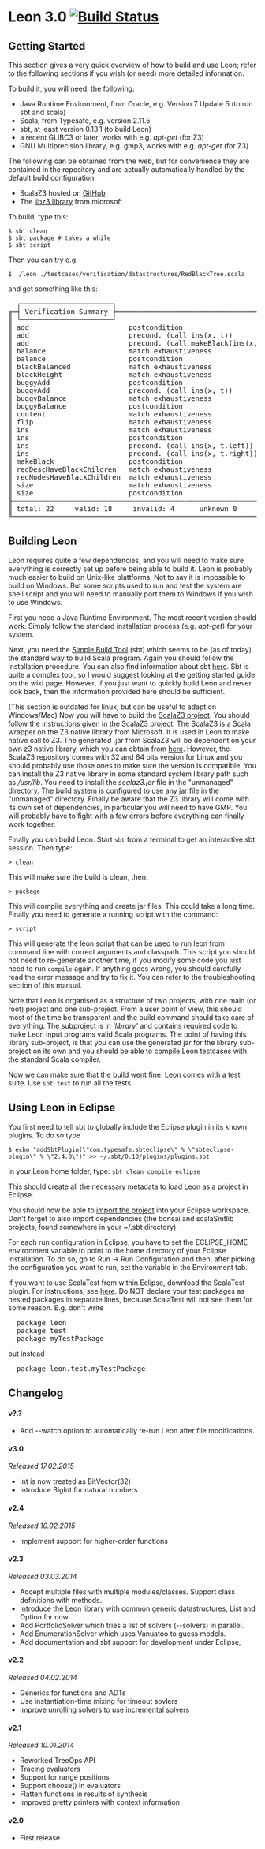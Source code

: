 Leon 3.0 [![Build Status](http://laraquad4.epfl.ch:9000/epfl-lara/leon/status)](http://laraquad4.epfl.ch:9000/epfl-lara/leon)
==========

Getting Started
---------------

This section gives a very quick overview of how to build and use Leon; refer to
the following sections if you wish (or need) more detailed information.

To build it, you will need, the following:

* Java Runtime Environment, from Oracle, e.g. Version 7 Update 5 (to run sbt and scala)
* Scala, from Typesafe, e.g. version 2.11.5
* sbt, at least version 0.13.1 (to build Leon)
* a recent GLIBC3 or later, works with e.g. _apt-get_ (for Z3)
* GNU Multiprecision library, e.g. gmp3, works with e.g. _apt-get_ (for Z3)

The following can be obtained from the web, but for convenience they are contained in the
repository and are actually automatically handled by the default build configuration:

  * ScalaZ3 hosted on [GitHub](https://github.com/psuter/ScalaZ3/)
  * The [libz3 library](http://z3.codeplex.com/) from microsoft

To build, type this:

    $ sbt clean
    $ sbt package # takes a while
    $ sbt script

Then you can try e.g.

    $ ./leon ./testcases/verification/datastructures/RedBlackTree.scala

and get something like this:

<pre>
  ┌──────────────────────┐
╔═╡ Verification Summary ╞════════════════════════════════════════════════════════════════════════╗
║ └──────────────────────┘                                                                        ║
║ add                        postcondition                         82:15   valid    Z3-f    0.061 ║
║ add                        precond. (call ins(x, t))             81:15   valid    Z3-f    0.004 ║
║ add                        precond. (call makeBlack(ins(x, t)))  81:5    valid    Z3-f    0.017 ║
║ balance                    match exhaustiveness                  90:5    valid    Z3-f    0.006 ║
║ balance                    postcondition                         101:15  valid    Z3-f    0.060 ║
║ blackBalanced              match exhaustiveness                  45:43   valid    Z3-f    0.003 ║
║ blackHeight                match exhaustiveness                  50:40   valid    Z3-f    0.004 ║
║ buggyAdd                   postcondition                         87:15   invalid  Z3-f    1.306 ║
║ buggyAdd                   precond. (call ins(x, t))             86:5    invalid  Z3-f    0.027 ║
║ buggyBalance               match exhaustiveness                  104:5   invalid  Z3-f    0.007 ║
║ buggyBalance               postcondition                         115:15  invalid  Z3-f    0.029 ║
║ content                    match exhaustiveness                  17:37   valid    Z3-f    0.083 ║
║ flip                       match exhaustiveness                  117:31  valid    Z3-f    0.004 ║
║ ins                        match exhaustiveness                  59:5    valid    Z3-f    0.004 ║
║ ins                        postcondition                         66:15   valid    Z3-f    1.385 ║
║ ins                        precond. (call ins(x, t.left))        62:37   valid    Z3-f    0.011 ║
║ ins                        precond. (call ins(x, t.right))       64:40   valid    Z3-f    0.012 ║
║ makeBlack                  postcondition                         77:14   valid    Z3-f    0.013 ║
║ redDescHaveBlackChildren   match exhaustiveness                  40:53   valid    Z3-f    0.004 ║
║ redNodesHaveBlackChildren  match exhaustiveness                  34:54   valid    Z3-f    0.004 ║
║ size                       match exhaustiveness                  22:33   valid    Z3-f    0.004 ║
║ size                       postcondition                         25:15   valid    Z3-f    0.048 ║
╟┄┄┄┄┄┄┄┄┄┄┄┄┄┄┄┄┄┄┄┄┄┄┄┄┄┄┄┄┄┄┄┄┄┄┄┄┄┄┄┄┄┄┄┄┄┄┄┄┄┄┄┄┄┄┄┄┄┄┄┄┄┄┄┄┄┄┄┄┄┄┄┄┄┄┄┄┄┄┄┄┄┄┄┄┄┄┄┄┄┄┄┄┄┄┄┄┄╢
║ total: 22     valid: 18     invalid: 4      unknown 0                                     3.096 ║
╚═════════════════════════════════════════════════════════════════════════════════════════════════╝
</pre>

Building Leon
-------------

Leon requires quite a few dependencies, and you will need to make sure
everything is correctly set up before being able to build it. Leon is probably
much easier to build on Unix-like plattforms. Not to say it is impossible to
build on Windows. But some scripts used to run and test the system are shell
script and you will need to manually port them to Windows if you wish to use
Windows.

First you need a Java Runtime Environment. The most recent version should work.
Simply follow the standard installation process (e.g. _apt-get_) for your system.

Next, you need the [Simple Build Tool](http://www.scala-sbt.org/) (sbt)
which seems to be (as of today) the standard way to build Scala program. Again
you should follow the installation procedure. You can also find information
about sbt [here](http://typesafe.com/platform/tools/scala/sbt). Sbt is quite a complex
tool, so I would suggest looking at the getting started guide on the wiki page.
However, if you just want to quickly build Leon and never look back, then the
information provided here should be sufficient.

(This section is outdated for linux, but can be useful to adapt on Windows/Mac)
Now you will have to build the [ScalaZ3 project](https://github.com/psuter/ScalaZ3/).
You should follow the instructions given in
the ScalaZ3 project. The ScalaZ3 is a Scala wrapper on the Z3 native library
from Microsoft. It is used in Leon to make native call to Z3. The generated
.jar from ScalaZ3 will be dependent on your own z3 native library, which you
can obtain from [here](http://z3.codeplex.com/).
However, the ScalaZ3 repository comes with 32 and 64 bits version for Linux and
you should probably use those ones to make sure the version is compatible. You
can install the Z3 native library in some standard system library path such as
_/usr/lib_. You need to install the _scalaz3.jar_ file in the "unmanaged"
directory. The build system is configured to use any jar file in the
"unmanaged" directory. Finally be aware that the Z3 library will come with its
own set of dependencies, in particular you will need to have GMP. You will
probably have to fight with a few errors before everything can finally work
together.

Finally you can build Leon. Start ```sbt``` from a terminal to get an interactive
sbt session. Then type:

    > clean
    
This will make sure the build is clean, then:

    > package
    
This will compile everything and create jar files. This could take a long time.
Finally you need to generate a running script with the command:

    > script
    
This will generate the leon script that can be used to run leon from command line
with correct arguments and classpath. This script you should not need to re-generate
another time, if you modify some code you just need to run ```compile``` again. If anything
goes wrong, you should carefully read the error message and try to fix it. You can
refer to the troubleshooting section of this manual.

Note that Leon is organised as a structure of two projects, with one main (or
root) project and one sub-project. From a user point of view, this should most
of the time be transparent and the build command should take care of
everything. The subproject is in _'library'_ and contains required code to make
Leon input programs valid Scala programs. The point of having this library
sub-project, is that you can use the generated jar for the library sub-project
on its own and you should be able to compile Leon testcases with the standard
Scala compiler.

Now we can make sure that the build went fine. Leon comes with a test suite.
Use ```sbt test``` to run all the tests.

Using Leon in Eclipse
---------------------

You first need to tell sbt to globally include the Eclipse plugin in its known plugins.
To do so type 

    $ echo "addSbtPlugin(\"com.typesafe.sbteclipse\" % \"sbteclipse-plugin\" % \"2.4.0\")" >> ~/.sbt/0.13/plugins/plugins.sbt

In your Leon home folder, type: ```sbt clean compile eclipse```

This should create all the necessary metadata to load Leon as a project in Eclipse.

You should now be able to [import the project](http://help.eclipse.org/juno/index.jsp?topic=%2Forg.eclipse.platform.doc.user%2Ftasks%2Ftasks-importproject.htm) into your Eclipse workspace. Don't forget to also import dependencies (the bonsai and scalaSmtlib projects, found somewhere in your ~/.sbt directory).

For each run configuration in Eclipse, you have to set the ECLIPSE_HOME environment variable to point to the home directory of your Eclipse installation. 
To do so, go to Run -> Run Configuration and then, after picking the configuration you want to run, set the variable in the Environment tab.

If you want to use ScalaTest from within Eclipse, download the ScalaTest plugin. For instructions, see [here](http://www.scalatest.org/user_guide/using_scalatest_with_eclipse). 
Do NOT declare your test packages as nested packages in separate lines, because ScalaTest will not see them for some reason. E.g. don't write 

<pre>
  package leon
  package test
  package myTestPackage 
</pre>

but instead

<pre>
  package leon.test.myTestPackage
</pre>

Changelog
---------

#### v?.?

* Add --watch option to automatically re-run Leon after file modifications.

#### v3.0
*Released 17.02.2015*

* Int is now treated as BitVector(32)
* Introduce BigInt for natural numbers


#### v2.4
*Released 10.02.2015*

* Implement support for higher-order functions

#### v2.3
*Released 03.03.2014*

* Accept multiple files with multiple modules/classes. Support class
  definitions with methods.
* Introduce the Leon library with common generic datastructures, List and
  Option for now.
* Add PortfolioSolver which tries a list of solvers (--solvers) in parallel.
* Add EnumerationSolver which uses Vanuatoo to guess models.
* Add documentation and sbt support for development under Eclipse,

#### v2.2
*Released 04.02.2014*

* Generics for functions and ADTs
* Use instantiation-time mixing for timeout sovlers
* Improve unrolling solvers to use incremental solvers

#### v2.1
*Released 10.01.2014*
  
* Reworked TreeOps API
* Tracing evaluators
* Support for range positions
* Support choose() in evaluators
* Flatten functions in results of synthesis
* Improved pretty printers with context information
 

#### v2.0

* First release
